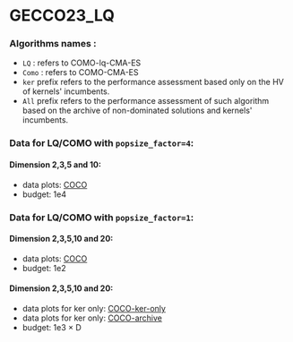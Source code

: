# GECCO23_LQ


### Algorithms names :
- `LQ` : refers to COMO-lq-CMA-ES
- `Como` : refers to COMO-CMA-ES
- `ker` prefix refers to the performance assessment based only on the HV of kernels' incumbents.
- `All` prefix refers to the performance assessment of such algorithm based on the archive of non-dominated solutions and kernels' incumbents.
### Data for LQ/COMO with `popsize_factor=4`:
#### Dimension 2,3,5 and 10:
- data plots: [COCO](P4K10\MUTLI_DIM\index.html)
- budget: 1e4
### Data for LQ/COMO with `popsize_factor=1`:
#### Dimension 2,3,5,10 and 20:
- data plots: [COCO](data_1\index.html)
- budget: 1e2

#### Dimension 2,3,5,10 and 20:
- data plots for ker only: [COCO-ker-only](budget-1000-D\data_ker_only\index.html)
- data plots for ker only: [COCO-archive](budget-1000-D\data_All\index.html)
- budget: 1e3 $\times$ D